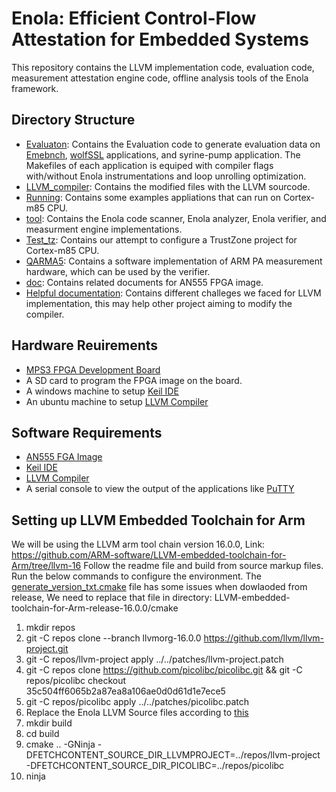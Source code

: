 # Enola: Efficient Control-Flow Attestation for Embedded Systems
This repository contains the LLVM implementation code, evaluation code, measurement attestation engine code, offline analysis tools  of the Enola framework.

## Directory Structure
- [Evaluaton](Evaluation/): Contains the Evaluation code to generate evaluation data on [Emebnch](https://github.com/embench/embench-iot), [wolfSSL](https://github.com/wolfSSL/wolfssl) applications, and syrine-pump application. The Makefiles of each application is equiped with compiler flags with/without Enola instrumentations and loop unrolling optimization.
- [LLVM_compiler](LLVM_compiler/): Contains the modified files with the LLVM sourcode.
- [Running](Running/): Contains some examples appliations that can run on Cortex-m85 CPU.
- [tool](tool/): Contains the Enola code scanner, Enola analyzer, Enola verifier, and measurment engine implementations.
- [Test_tz](Test_tz/): Contains our attempt to configure a TrustZone project for Cortex-m85 CPU.
- [QARMA5](QARMA5/): Contains a software implementation of ARM PA measurement hardware, which can be used by the verifier.
- [doc](doc/): Contains related documents for AN555 FPGA image.
- [Helpful documentation](tool/progress.md): Contains different challeges we faced for LLVM implementation, this may help other project aiming to modify the compiler.

## Hardware Reuirements
- [MPS3 FPGA Development Board](https://developer.arm.com/Tools%20and%20Software/MPS3%20FPGA%20Prototyping%20Board)
- A SD card to program the FPGA image on the board.
- A windows machine to setup [Keil IDE](https://www.keil.com/)
- An ubuntu machine to setup [LLVM Compiler](https://github.com/ARM-software/LLVM-embedded-toolchain-for-Arm)

## Software Requirements
- [AN555 FGA Image](https://developer.arm.com/downloads/-/download-fpga-images)
- [Keil IDE](https://www.keil.com/)
- [LLVM Compiler](https://github.com/ARM-software/LLVM-embedded-toolchain-for-Arm)
- A serial console to view the output of the applications like [PuTTY](https://www.putty.org/)




## Setting up LLVM Embedded Toolchain for Arm
We will be using the LLVM arm tool chain version 16.0.0, Link: https://github.com/ARM-software/LLVM-embedded-toolchain-for-Arm/tree/llvm-16
Follow the readme file and build from source markup files. Run the below commands to configure the environment.
The [generate_version_txt.cmake](Enola_compiler/Environment-config/generate_version_txt.cmake) file has some issues when dowlaoded from release, We need to replace that file in directory: LLVM-embedded-toolchain-for-Arm-release-16.0.0/cmake

1. mkdir repos
2. git -C repos clone --branch llvmorg-16.0.0 https://github.com/llvm/llvm-project.git
3. git -C repos/llvm-project apply ../../patches/llvm-project.patch
4. git -C repos clone https://github.com/picolibc/picolibc.git && git -C repos/picolibc checkout 35c504ff6065b2a87ea8a106ae0d0d61d1e7ece5
5. git -C repos/picolibc apply ../../patches/picolibc.patch
6. Replace the Enola LLVM Source files according to [this](Enola_compiler/Readme.md)
7. mkdir build
8. cd build
9. cmake .. -GNinja -DFETCHCONTENT_SOURCE_DIR_LLVMPROJECT=../repos/llvm-project -DFETCHCONTENT_SOURCE_DIR_PICOLIBC=../repos/picolibc
10. ninja